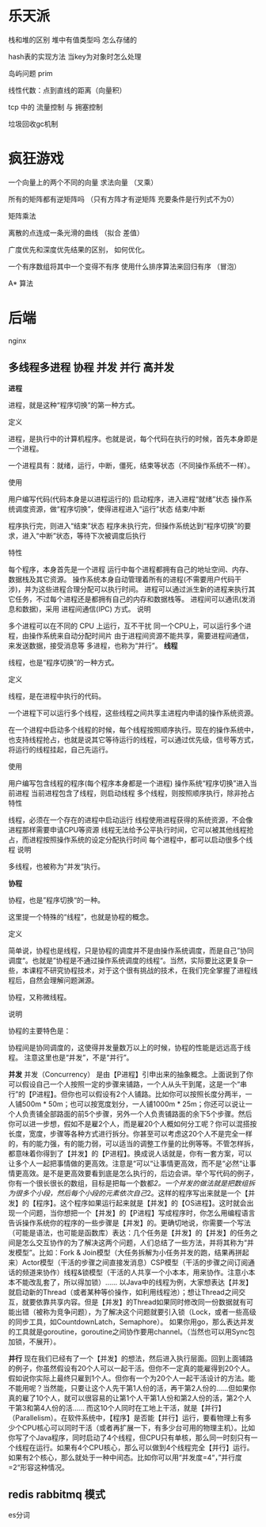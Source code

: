 # 乐天派
栈和堆的区别  堆中有值类型吗  怎么存储的

hash表的实现方法  当key为对象时怎么处理

岛屿问题 prim

线性代数：点到直线的距离（向量积）

tcp 中的 流量控制 与 拥塞控制

垃圾回收gc机制

# 疯狂游戏

一个向量上的两个不同的向量 求法向量 （叉乘）

所有的矩阵都有逆矩阵吗 （只有方阵才有逆矩阵 充要条件是行列式不为0）

矩阵乘法

离散的点连成一条光滑的曲线 （拟合 差值）

广度优先和深度优先结果的区别， 如何优化。

一个有序数组将其中一个变得不有序 使用什么排序算法来回归有序 （冒泡）

A* 算法

# 后端


nginx

## 多线程多进程 协程 并发 并行 高并发
**进程**

进程，就是这种“程序切换”的第一种方式。

定义

进程，是执行中的计算机程序。也就是说，每个代码在执行的时候，首先本身即是一个进程。

一个进程具有：就绪，运行，中断，僵死，结束等状态（不同操作系统不一样）。

使用

用户编写代码(代码本身是以进程运行的)
启动程序，进入进程“就绪”状态
操作系统调度资源，做“程序切换”，使得进程进入“运行”状态
结束/中断

程序执行完，则进入“结束”状态
程序未执行完，但操作系统达到“程序切换”的要求，进入“中断”状态，等待下次被调度后执行


特性

每个程序，本身首先是一个进程
运行中每个进程都拥有自己的地址空间、内存、数据栈及其它资源。
操作系统本身自动管理着所有的进程(不需要用户代码干涉)，并为这些进程合理分配可以执行时间。
进程可以通过派生新的进程来执行其它任务，不过每个进程还是都拥有自己的内存和数据栈等。
进程间可以通讯(发消息和数据)，采用 进程间通信(IPC) 方式。
说明

多个进程可以在不同的 CPU 上运行，互不干扰
同一个CPU上，可以运行多个进程，由操作系统来自动分配时间片
由于进程间资源不能共享，需要进程间通信，来发送数据，接受消息等
多进程，也称为“并行”。
**线程**

线程，也是“程序切换”的一种方式。

定义

线程，是在进程中执行的代码。

一个进程下可以运行多个线程，这些线程之间共享主进程内申请的操作系统资源。

在一个进程中启动多个线程的时候，每个线程按照顺序执行。现在的操作系统中，也支持线程抢占，也就是说其它等待运行的线程，可以通过优先级，信号等方式，将运行的线程挂起，自己先运行。

使用

用户编写包含线程的程序(每个程序本身都是一个进程)
操作系统“程序切换”进入当前进程
当前进程包含了线程，则启动线程
多个线程，则按照顺序执行，除非抢占
特性

线程，必须在一个存在的进程中启动运行
线程使用进程获得的系统资源，不会像进程那样需要申请CPU等资源
线程无法给予公平执行时间，它可以被其他线程抢占，而进程按照操作系统的设定分配执行时间
每个进程中，都可以启动很多个线程
说明

多线程，也被称为”并发“执行。

**协程**

协程，也是”程序切换“的一种。

这里提一个特殊的“线程”，也就是协程的概念。

定义

简单说，协程也是线程，只是协程的调度并不是由操作系统调度，而是自己”协同调度“。也就是”协程是不通过操作系统调度的线程“。当然，实际要比这更复杂一些，本课程不研究协程技术，对于这个很有挑战的技术，在我们完全掌握了进程线程后，自然会理解问题渊源。

协程，又称微线程。

说明

协程的主要特色是：

协程间是协同调度的，这使得并发量数万以上的时候，协程的性能是远远高于线程。
注意这里也是“并发”，不是“并行”。

**并发**
并发（Concurrency）
是由【P进程】引申出来的抽象概念。上面说到了你可以假设自己一个人按照一定的步骤来铺路，一个人从头干到尾，这是一个“串行”的【P进程】。但你也可以假设有2个人铺路。比如你可以按照长度分两半，一人铺500m * 50m；也可以按宽度划分，一人铺1000m * 25m；你还可以说让一个人负责铺全部路面的前5个步骤，另外一个人负责铺路面的余下5个步骤。然后你可以进一步想，假如不是雇2个人，而是雇20个人概如何分工呢？你可以混搭按长度，宽度，步骤等各种方式进行拆分。你甚至可以考虑这20个人不是完全一样的，有的能力强，有的能力弱，可以适当的调整工作量的比例等等。不管怎样拆，都意味着你得到了【并发】的【P进程】。换成说人话就是，你有一套方案，可以让多个人一起把事情做的更高效。注意是“可以“让事情更高效，而不是“必然“让事情更高效。是不是更高效要看到底是怎么执行的，后边会讲。举个写代码的例子，你有一个很长很长的数组，目标是把每一个数都*2。一个并发的做法就是把数组拆为很多个小段，然后每个小段的元素依次自己*2。这样的程序写出来就是一个【并发】的【程序】。这个程序如果运行起来就是【并发】的【OS进程】。这时就会出现一个问题，当你想把一个【并发】的【P进程】写成程序时，你怎么用编程语言告诉操作系统你的程序的一些步骤是【并发】的。更确切地说，你需要一个写法（可能是语法，也可能是函数库）表达：几个任务是【并发】的【并发】的任务之间是怎么交互协作的为了解决这两个问题，人们总结了一些方法，并将其称为“并发模型”。比如：Fork & Join模型（大任务拆解为小任务并发的跑，结果再拼起来）Actor模型（干活的步骤之间直接发消息）CSP模型（干活的步骤之间订阅通话的频道来协作）线程&锁模型（干活的人共享一个小本本，用来协作。注意小本本不能改乱套了，所以得加锁）…… 以Java中的线程为例，大家想表达【并发】就启动新的Thread（或者某种等价操作，如利用线程池）；想让Thread之间交互，就要依靠共享内容。但是【并发】的Thread如果同时修改同一份数据就有可能出错（被称为竞争问题），为了解决这个问题就要引入锁（Lock，或者一些高级的同步工具，如CountdownLatch，Semaphore）。
如果你用go，那么表达并发的工具就是goroutine，goroutine之间协作要用channel。（当然也可以用Sync包加锁，不展开）。

**并行**
现在我们已经有了一个【并发】的想法，然后进入执行层面。回到上面铺路的例子，你虽然假设有20个人可以一起干活。但你不一定真的能雇得到20个人。假如说你实际上最终只雇到1个人。但你有一个为20个人一起干活设计的方法。能不能用呢？当然能，只要让这个人先干第1人份的活，再干第2人份的……但如果你真的雇了10个人，就可以很容易的让第1个人干第1人份和第2人份的活，第2个人干第3和第4人份的活…… 而这10个人同时在工地上干活，就是【并行】（Parallelism）。在软件系统中，【程序】是否能【并行】运行，要看物理上有多少个CPU核心可以同时干活（或者再扩展一下，有多少台可用的物理主机）。比如你写了个Java程序，同时启动了4个线程，但CPU只有单核，那么同一时刻只有一个线程在运行。如果有4个CPU核心，那么可以做到4个线程完全【并行】运行。如果有2个核心，那么就处于一种中间态。比如你可以用“并发度=4“，”并行度=2“形容这种情况。

## redis rabbitmq 模式

es分词

